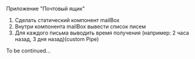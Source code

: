 Приложение "Почтовый ящик"

1. Сделать статический компонент mailBox
2. Внутри компонента mailBox вывести список писем
3. Для каждого письма выводить время получения (например: 2 часа назад, 3 дня назад)(custom Pipe)

To be continued...